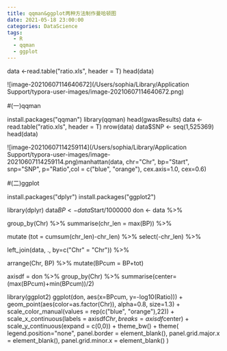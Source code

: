 ```yaml
---
title: qqman&ggplot两种方法制作曼哈顿图
date: 2021-05-18 23:00:00
categories: DataScience
tags:
  - R
  - qqman
  - ggplot
---
```


data <-read.table("ratio.xls", header = T)
head(data)

![image-20210607114640672](/Users/sophia/Library/Application Support/typora-user-images/image-20210607114640672.png)


#(一)qqman

install.packages("qqman")
library(qqman)
head(gwasResults)
data <- read.table("ratio.xls", header = T)
nrow(data)
data$SNP <- seq(1,525369)
head(data)

![image-20210607114259114](/Users/sophia/Library/Application Support/typora-user-images/image-20210607114259114.png)manhattan(data, chr="Chr", bp="Start", snp="SNP", p="Ratio",col = c("blue", "orange"), cex.axis=1.0, cex=0.6)



#(二)ggplot

install.packages("dplyr") 
install.packages("ggplot2")

library(dplyr)
data$BP <- data$Start/1000000
don <- data %>%

group_by(Chr) %>%
summarise(chr_len = max(BP)) %>%

mutate (tot = cumsum(chr_len)-chr_len) %>%
select(-chr_len) %>%

left_join(data, ., by=c("Chr" = "Chr")) %>%

arrange(Chr, BP) %>%
mutate(BPcum = BP+tot)

axisdf = don %>% group_by(Chr) %>% summarise(center= (max(BPcum)+min(BPcum))/2)

library(ggplot2)
ggplot(don, aes(x=BPcum, y=-log10(Ratio))) +
geom_point(aes(color=as.factor(Chr)), alpha=0.8, size=1.3) +
  scale_color_manual(values = rep(c("blue", "orange"),22)) +
  scale_x_continuous(labels = axisdf$Chr, breaks = axisdf$center) +
  scale_y_continuous(expand = c(0,0)) +
  theme_bw() +
  theme( 
      legend.position="none",
      panel.border = element_blank(),
      panel.grid.major.x = element_blank(),
      panel.grid.minor.x = element_blank()
  )